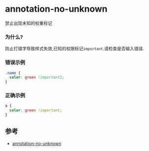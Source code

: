 # annotation-no-unknown

禁止出现未知的权重标记

### 为什么?

防止打错字导致样式失效,已知的权限标记`important`.请检查是否输入错误.

### 错误示例

```css
.name {
  color: green !important2;
}
```

### 正确示例

```css
a {
  color: green !important;
}
```

## 参考

- [annotation-no-unknown](https://stylelint.io/user-guide/rules/list/annotation-no-unknown)
